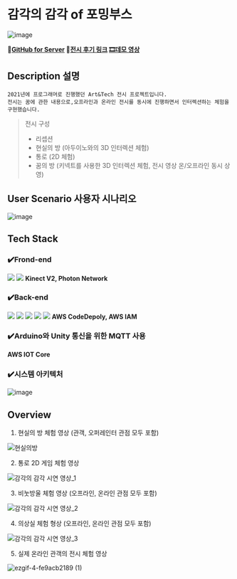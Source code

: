 # 감각의 감각 of 포밍부스
![image](https://github.com/sleesm/formingbooth_server/assets/60386794/905b44d1-80d4-46a1-a7ed-f2683c9e13db)

**👀[GitHub for Server](https://github.com/sleesm/formingbooth_server) 🎫[전시 후기 링크](https://blog.naver.com/mcstkorea/222657513913) [🎞데모 영상](https://file.notion.so/f/s/7c57d6cb-0bd1-45a9-ba8b-5efe0ed24e31/%EA%B0%90%EA%B0%81%EC%9D%98_%EA%B0%90%EA%B0%81_%EC%8B%9C%EC%97%B0_%EC%98%81%EC%83%81.mp4?id=24e9eb84-7c8e-428f-9c1b-1063c8e4c381&table=block&spaceId=f833c68d-6d0d-4322-a6fd-0beb1962db26&expirationTimestamp=1692712800000&signature=WQV76HgAnaHAveYlFTJllLYbRCXY4eQ59lTMXKHnXgo&downloadName=%EA%B0%90%EA%B0%81%EC%9D%98+%EA%B0%90%EA%B0%81+%EC%8B%9C%EC%97%B0+%EC%98%81%EC%83%81.mp4)**


## Description 설명
```
2021년에 프로그래머로 진행했던 Art&Tech 전시 프로젝트입니다.
전시는 꿈에 관한 내용으로,오프라인과 온라인 전시를 동시에 진행하면서 인터렉션하는 체험을 구현했습니다.
```
> 전시 구성
> - 리셉션
> - 현실의 방 (아두이노와의 3D 인터렉션 체험)
> - 통로 (2D 체험)
> - 꿈의 방 (키넥트를 사용한 3D 인터렉션 체험, 전시 영상 온/오프라인 동시 상영)

## User Scenario 사용자 시나리오

![image](https://github.com/sleesm/FormingBoothForServer/assets/60386794/59a2cbb7-2cab-47d4-a3d0-6f175350e991)

## Tech Stack
### ✔️Frond-end

<img src="https://img.shields.io/badge/Unity-black?style=for-the-badge&logo=unity&logoColor=white"> <img src="https://img.shields.io/badge/arduino-00878F?style=for-the-badge&logo=arduino&logoColor=white">
**Kinect V2, Photon Network**

### ✔️Back-end
<img src="https://img.shields.io/badge/node.js-339933?style=for-the-badge&logo=Node.js&logoColor=white"> <img src="https://img.shields.io/badge/mongoDB-47A248?style=for-the-badge&logo=MongoDB&logoColor=white">
<img src="https://img.shields.io/badge/amazon ec2-FF9900?style=for-the-badge&logo=amazonec2&logoColor=white"> <img src="https://img.shields.io/badge/amazon s3-569A31?style=for-the-badge&logo=amazons3&logoColor=white"> <img src="https://img.shields.io/badge/github actions-2088FF?style=for-the-badge&logo=githubactions&logoColor=white"> **AWS CodeDepoly, AWS IAM**

### ✔️Arduino와 Unity 통신을 위한 MQTT 사용
**AWS IOT Core**

### ✔️시스템 아키텍처

![image](https://github.com/sleesm/FormingBoothForServer/assets/60386794/628cf1e3-e3e6-4707-8d28-5519c82e211f)
## Overview 
1. 현실의 방 체험 영상 (관객, 오퍼레인터 관점 모두 포함)

![현실의방](https://github.com/sleesm/FormingBoothForServer/assets/60386794/4bd829b7-719c-4981-936c-5d92fb0907ad)

2. 통로 2D 게임 체험 영상

![감각의 감각 시연 영상_1](https://github.com/sleesm/FormingBoothForServer/assets/60386794/d9f10113-460f-4d97-a46c-d55e8e0c988b)

3. 비눗방울 체험 영상 (오프라인, 온라인 관점 모두 포함)

![감각의 감각 시연 영상_2](https://github.com/sleesm/FormingBoothForServer/assets/60386794/2e81b60c-8d78-44ce-8275-332496a71434)

4. 의상실 체험 형상 (오프라인, 온라인 관점 모두 포함)

![감각의 감각 시연 영상_3](https://github.com/sleesm/FormingBoothForServer/assets/60386794/18c7402d-e817-4a25-b612-f134dda2ef42)

5. 실제 온라인 관객의 전시 체험 영상

![ezgif-4-fe9acb2189 (1)](https://github.com/sleesm/FormingBoothForServer/assets/60386794/6ea76314-8bf4-4929-b8d1-7ebd090c07cd)

